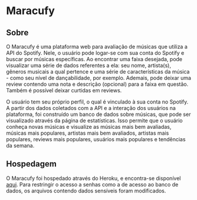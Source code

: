 # Maracufy
 
## Sobre

O Maracufy é uma plataforma web para avaliação de músicas que utiliza a API do Spotify. Nele, o usuário pode logar-se com sua conta do Spotify e buscar por músicas específicas. Ao encontrar uma faixa desejada, pode visualizar uma série de dados referentes a ela: seu nome, artista(s), gêneros musicais a qual pertence e uma série de características da música - como seu nível de dançabilidade, por exemplo. Ademais, pode deixar uma review contendo uma nota e descrição (opcional) para a faixa em questão. Também é possível deixar curtidas em reviews.
 
O usuário tem seu próprio perfil, o qual é vinculado à sua conta no Spotify. A partir dos dados coletados com a API e a interação dos usuários na plataforma, foi construído um banco de dados sobre músicas, que pode ser visualizado através da página de estatísticas. Isso permite que o usuário conheça novas músicas e visualize as músicas mais bem avaliadas, músicas mais populares, artistas mais bem avaliados, artistas mais populares, reviews mais populares, usuários mais populares e tendências da semana.

## Hospedagem

O Maracufy foi hospedado através do Heroku, e encontra-se disponível [aqui](https://maracufy.herokuapp.com/). Para restringir o acesso a senhas como a de acesso ao banco de dados, os arquivos contendo dados sensíveis foram modificados. 


